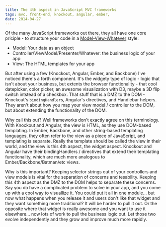 ```yaml
---
title: The 4th aspect in JavaScript MVC frameworks
tags: mvc, front-end, knockout, angular, ember,
date: 2014-04-27
---
```


Of the many JavaScript frameworks out there, they all have one core priciple - to structure your code in a [Model-View-Whatever](http://blog.stevensanderson.com/2012/08/01/rich-javascript-applications-the-seven-frameworks-throne-of-js-2012/) style:

- Model: Your data as an object
- Controller/ViewModel/Presenter/Whatever: the business logic of your app
- View: The HTML templates for your app

 But after using a few (Knockout, Angular, Ember, and Backbone) I've noticed there's a forth component. It's the widgety type of logic - logic that isn't about your business, but extents the browser functionality - that cool datepicker, color picker, an awesome visualization with D3, maybe a 3D flip switch intstead of a checkbox. That stuff that is a DMZ to the DOM - Knockout's `bindingHandler`s, Angular's directives, and Handlebar helpers. They aren't about how you map your view model / controller to the DOM, but about extending the functionality of the DOM.

 Why call this out? Well frameworks don't exactly agree on this terminology. With Knockout and Angular, the view is HTML, as they use DOM-based templating. In Ember, Backbone, and other string-based templating languages, they often refer to the view as a piece of JavaScript, and templating is separate. Really the template should be called the view in their world, and the view is this 4th aspect, the widget aspect. Knockout and Angular have their bindingHandlers / directives that extend their templating functionality, which are much more analogous to Ember/Backbone/Batman/etc views.

 Why is this important? Keeping selector strings out of your controllers and view models is vital for the separation of concerns and tesability. Keeping this 4th aspect as the DMZ to the DOM helps to separate these concerns. Say you do have a complicated problem to solve in your app, and you come up with a cool way to visuallize it. You could put it all in one module... but now what happens when you release it and users don't like that widget and they want something more traditional? It will be harder to pull it out. Or the opposite where that widget is really awesome and you want to use it elsewhere... now lots of work to pull the business logic out. Let those two evolve independently and they grow and improve much more rapidly.
<!--more-->
